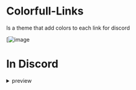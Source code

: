 # Colorfull-Links
Is a theme that add colors to each link for discord

[![image](https://user-images.githubusercontent.com/92543075/223371421-fed9ab02-5d78-467f-a03c-a1f4c925121c.jpg)

# In Discord
<details id="Colorfull-Links-details">
    <summary>preview</summary>

![Colorfull_links](https://user-images.githubusercontent.com/92543075/223362646-fe4ee19a-a0a6-42c7-abb9-870fb464785b.jpg)

</details>
